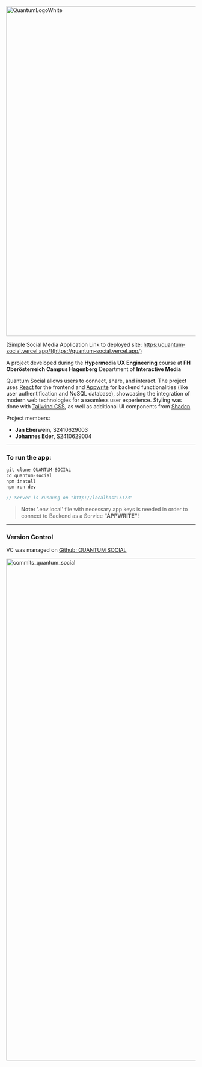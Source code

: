 <img width="875" alt="QuantumLogoWhite" src="https://github.com/user-attachments/assets/6f965906-1251-490b-8bf8-c61c2605f1ab">

[Simple Social Media Application
Link to deployed site: https://quantum-social.vercel.app/](https://quantum-social.vercel.app/)

A project developed during the **Hypermedia UX Engineering** course at **FH Oberösterreich Campus Hagenberg** Department of **Interactive Media**


Quantum Social allows users to connect, share, and interact.
The project uses [React](https://react.dev/) for the frontend and [Appwrite](https://appwrite.io/) for backend functionalities (like user authentification and NoSQL database), showcasing the integration of modern web technologies for a seamless user experience. Styling was done with [Tailwind CSS](https://tailwindcss.com/), as well as additional UI components from [Shadcn](https://ui.shadcn.com/) 

Project members:

- **Jan Eberwein**, S2410629003
- **Johannes Eder**, S2410629004

---

### To run the app:

```js
git clone QUANTUM-SOCIAL
cd quantum-social
npm install
npm run dev

// Server is runnung on "http://localhost:5173"
```

> **Note:** '.env.local' file with necessary app keys is needed in order to connect to Backend as a Service **"APPWRITE"**!

---

### Version Control
VC was managed on [Github: QUANTUM SOCIAL ](https://github.com/jan-eberwein/quantum-social/)

<img width="1332" alt="commits_quantum_social" src="https://github.com/user-attachments/assets/98bf8ad6-0f48-4acc-be62-d1a62644c680">
